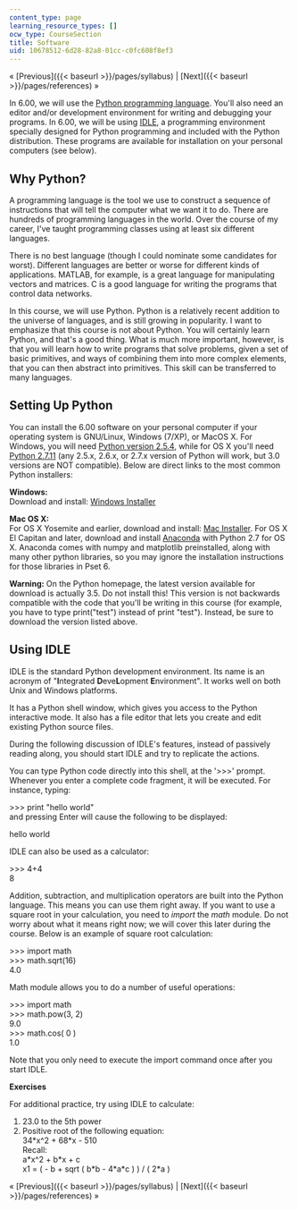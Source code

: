 ```yaml
---
content_type: page
learning_resource_types: []
ocw_type: CourseSection
title: Software
uid: 10678512-6d28-82a8-01cc-c0fc608f8ef3
---
```


« [Previous]({{< baseurl >}}/pages/syllabus) | [Next]({{< baseurl >}}/pages/references) »

In 6.00, we will use the [Python programming language](http://python.org/). You'll also need an editor and/or development environment for writing and debugging your programs. In 6.00, we will be using [IDLE](https://docs.python.org/3/library/idle.html), a programming environment specially designed for Python programming and included with the Python distribution. These programs are available for installation on your personal computers (see below).

Why Python?
-----------

A programming language is the tool we use to construct a sequence of instructions that will tell the computer what we want it to do. There are hundreds of programming languages in the world. Over the course of my career, I've taught programming classes using at least six different languages.

There is no best language (though I could nominate some candidates for worst). Different languages are better or worse for different kinds of applications. MATLAB, for example, is a great language for manipulating vectors and matrices. C is a good language for writing the programs that control data networks.

In this course, we will use Python. Python is a relatively recent addition to the universe of languages, and is still growing in popularity. I want to emphasize that this course is not about Python. You will certainly learn Python, and that's a good thing. What is much more important, however, is that you will learn how to write programs that solve problems, given a set of basic primitives, and ways of combining them into more complex elements, that you can then abstract into primitives. This skill can be transferred to many languages.

Setting Up Python
-----------------

You can install the 6.00 software on your personal computer if your operating system is GNU/Linux, Windows (7/XP), or MacOS X. For Windows, you will need [Python version 2.5.4](http://www.python.org/download/releases/2.5.4/), while for OS X you'll need [Python 2.7.11](https://www.python.org/downloads/release/python-2711/) (any 2.5.x, 2.6.x, or 2.7.x version of Python will work, but 3.0 versions are NOT compatible). Below are direct links to the most common Python installers:

**Windows:**  
Download and install: [Windows Installer](http://www.python.org/ftp/python/2.5.4/python-2.5.4.msi)

**Mac OS X:**  
For OS X Yosemite and earlier, download and install: [Mac Installer](http://www.python.org/ftp/python/2.5.4/python-2.5.4-macosx.dmg). For OS X El Capitan and later, download and install [Anaconda](https://www.anaconda.com/distribution/) with Python 2.7 for OS X. Anaconda comes with numpy and matplotlib preinstalled, along with many other python libraries, so you may ignore the installation instructions for those libraries in Pset 6.

**Warning:** On the Python homepage, the latest version available for download is actually 3.5. Do not install this! This version is not backwards compatible with the code that you'll be writing in this course (for example, you have to type print("test") instead of print "test"). Instead, be sure to download the version listed above.

Using IDLE
----------

IDLE is the standard Python development environment. Its name is an acronym of "**I**ntegrated **D**eve**L**opment **E**nvironment". It works well on both Unix and Windows platforms.

It has a Python shell window, which gives you access to the Python interactive mode. It also has a file editor that lets you create and edit existing Python source files.

During the following discussion of IDLE's features, instead of passively reading along, you should start IDLE and try to replicate the actions.

You can type Python code directly into this shell, at the '>>>' prompt. Whenever you enter a complete code fragment, it will be executed. For instance, typing:

\>>> print "hello world"  
and pressing Enter will cause the following to be displayed:

hello world

IDLE can also be used as a calculator:

\>>> 4+4  
8

Addition, subtraction, and multiplication operators are built into the Python language. This means you can use them right away. If you want to use a square root in your calculation, you need to _import_ the _math_ module. Do not worry about what it means right now; we will cover this later during the course. Below is an example of square root calculation:

\>>> import math  
\>>> math.sqrt(16)  
4.0

Math module allows you to do a number of useful operations:

\>>> import math  
\>>> math.pow(3, 2)  
9.0  
\>>> math.cos( 0 )  
1.0

Note that you only need to execute the import command once after you start IDLE.

**Exercises**

For additional practice, try using IDLE to calculate:

1.  23.0 to the 5th power
2.  Positive root of the following equation:  
    34\*x^2 + 68\*x - 510  
    Recall:  
    a\*x^2 + b\*x + c  
    x1 = ( - b + sqrt ( b\*b - 4\*a\*c ) ) / ( 2\*a )

« [Previous]({{< baseurl >}}/pages/syllabus) | [Next]({{< baseurl >}}/pages/references) »